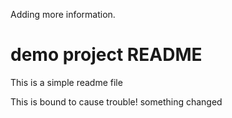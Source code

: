 Adding more information.
# demo project README

This is a simple readme file

This is bound to cause trouble!
something changed